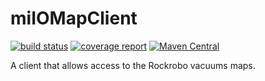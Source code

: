 # miIOMapClient
[![build status](https://git.sg-o.de/root/miIOMapClient/badges/master/build.svg)](https://git.sg-o.de/root/miIOMapClient) [![coverage report](https://git.sg-o.de/root/miIOMapClient/badges/master/coverage.svg)](https://git.sg-o.de/root/miIOMapClient/wikis/report) [![Maven Central](https://maven-badges.herokuapp.com/maven-central/de.sg-o.app/miIOMapClient/badge.svg)](https://maven-badges.herokuapp.com/maven-central/de.sg-o.app/miIOMapClient)

A client that allows access to the Rockrobo vacuums maps.
